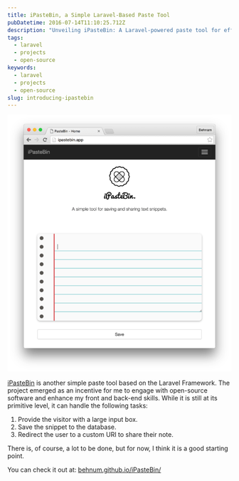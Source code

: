 ```yaml
---
title: iPasteBin, a Simple Laravel-Based Paste Tool
pubDatetime: 2016-07-14T11:10:25.712Z
description: "Unveiling iPasteBin: A Laravel-powered paste tool for efficient note sharing. Simplify with large input, database storage, and custom URI redirection."
tags:
  - laravel
  - projects
  - open-source
keywords:
  - laravel
  - projects
  - open-source
slug: introducing-ipastebin
---
```

![iPasteBin](../../assets/images/ipastebin-768x877.png)

[iPasteBin](https://behnum.github.io/iPasteBin/) is another simple paste tool based on the Laravel Framework. The project emerged as an incentive for me to engage with open-source software and enhance my front and back-end skills. While it is still at its primitive level, it can handle the following tasks:

1. Provide the visitor with a large input box.
2. Save the snippet to the database.
3. Redirect the user to a custom URI to share their note.

There is, of course, a lot to be done, but for now, I think it is a good starting point.

You can check it out at: [behnum.github.io/iPasteBin/](https://behnum.github.io/iPasteBin/)
